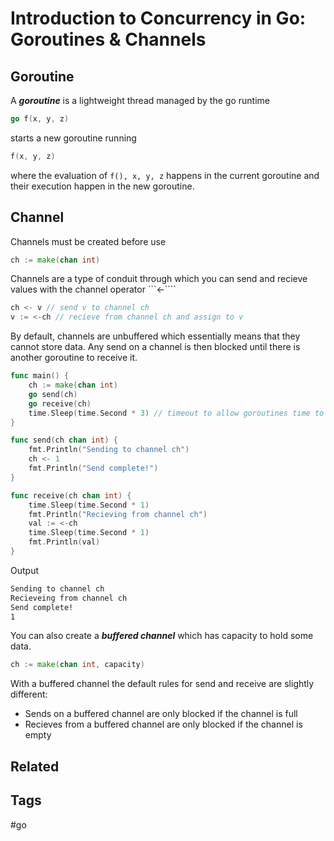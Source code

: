 # Introduction to Concurrency in Go: Goroutines & Channels


## Goroutine
A ***goroutine*** is a lightweight thread managed by the go runtime
```go
go f(x, y, z)
```
starts a new goroutine running 
```go
f(x, y, z)
```
where the evaluation of ```f(), x, y, z``` happens in the current goroutine and
their execution happen in the new goroutine.


## Channel
Channels must be created before use
```go
ch := make(chan int)
```
Channels are a type of conduit through which you can send and recieve values
with the channel operator ```<-````
```go
ch <- v // send v to channel ch
v := <-ch // recieve from channel ch and assign to v
```

By default, channels are unbuffered which essentially means that they cannot 
store data. Any send on a channel is then blocked until there is another 
goroutine to receive it.

```go
func main() {
    ch := make(chan int)
    go send(ch)
    go receive(ch)
    time.Sleep(time.Second * 3) // timeout to allow goroutines time to execute
}

func send(ch chan int) {
    fmt.Println("Sending to channel ch")
    ch <- 1
    fmt.Println("Send complete!")
}

func receive(ch chan int) {
    time.Sleep(time.Second * 1)
    fmt.Println("Recieving from channel ch")
    val := <-ch
    time.Sleep(time.Second * 1)
    fmt.Println(val)
}
```

Output
```bash
Sending to channel ch
Recieveing from channel ch
Send complete!
1
```

You can also create a ***buffered channel*** which has capacity to hold some
data.
```go
ch := make(chan int, capacity)
```

With a buffered channel the default rules for send and receive are slightly 
different:
* Sends on a buffered channel are only blocked if the channel is full
* Recieves from a buffered channel are only blocked if the channel is empty


## Related 

## Tags
#go
